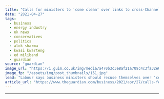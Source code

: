 ```yaml
---
title: "Calls for ministers to ‘come clean’ over links to cross-Channel power cable sponsor"
date: "2021-04-27"
tags: 
  - business
  - energy industry
  - uk news
  - conservatives
  - politics
  - alok sharma
  - kwasi kwarteng
  - ed miliband
  - guardian
source: "guardian"
image_url: "https://i.guim.co.uk/img/media/a470b3c3e8af21a709c4c3fa32e09d21860a1105/0_78_5079_3047/master/5079.jpg?width=460&quality=85&auto=format&fit=max&s=3125fdfefc5038483d6ae7316dbf8825"
image_fp: "/assets/img/post_thumbnails/151.jpg"
lead: "Labour says business ministers should recuse themselves over ‘conflict of interest’Two ministers face calls to recuse themselves from a decision on whether a company jointly controlled by a major Conservative party donor should be allowed to build a ..."
article_url: "https://www.theguardian.com/business/2021/apr/27/calls-for-ministers-to-come-clean-over-links-to-cross-channel-power-cable-sponsor"
---
```


---

